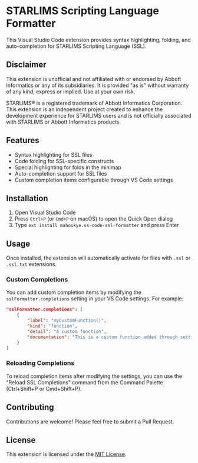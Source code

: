 # STARLIMS Scripting Language Formatter

This Visual Studio Code extension provides syntax highlighting, folding, and auto-completion for STARLIMS Scripting Language (SSL).

## Disclaimer

This extension is unofficial and not affiliated with or endorsed by Abbott Informatics or any of its subsidiaries. It is provided "as is" without warranty of any kind, express or implied. Use at your own risk.

STARLIMS® is a registered trademark of Abbott Informatics Corporation. This extension is an independent project created to enhance the development experience for STARLIMS users and is not officially associated with STARLIMS or Abbott Informatics products.

## Features

-   Syntax highlighting for SSL files
-   Code folding for SSL-specific constructs
-   Special highlighting for folds in the minimap
-   Auto-completion support for SSL files
-   Custom completion items configurable through VS Code settings

## Installation

1. Open Visual Studio Code
2. Press `Ctrl+P` (or `Cmd+P` on macOS) to open the Quick Open dialog
3. Type `ext install mahoskye.vs-code-ssl-formatter` and press Enter

## Usage

Once installed, the extension will automatically activate for files with `.ssl` or `.ssl.txt` extensions.

### Custom Completions

You can add custom completion items by modifying the `sslFormatter.completions` setting in your VS Code settings. For example:

```json
"sslFormatter.completions": [
    {
        "label": "myCustomFunction()",
        "kind": "function",
        "detail": "A custom function",
        "documentation": "This is a custom function added through settings."
    }
]
```

### Reloading Completions

To reload completion items after modifying the settings, you can use the "Reload SSL Completions" command from the Command Palette (Ctrl+Shift+P or Cmd+Shift+P).

## Contributing

Contributions are welcome! Please feel free to submit a Pull Request.

## License

This extension is licensed under the [MIT License](LICENSE).

```

```
